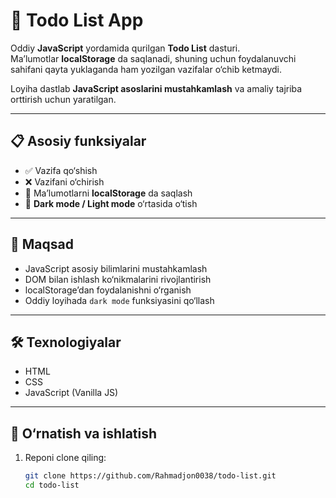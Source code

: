 # 📝 Todo List App

Oddiy **JavaScript** yordamida qurilgan **Todo List** dasturi.  
Ma’lumotlar **localStorage** da saqlanadi, shuning uchun foydalanuvchi sahifani qayta yuklaganda ham yozilgan vazifalar o‘chib ketmaydi.  

Loyiha dastlab **JavaScript asoslarini mustahkamlash** va amaliy tajriba orttirish uchun yaratilgan.  

---

## 📋 Asosiy funksiyalar

- ✅ Vazifa qo‘shish  
- ❌ Vazifani o‘chirish  
- 💾 Ma’lumotlarni **localStorage** da saqlash  
- 🌙 **Dark mode / Light mode** o‘rtasida o‘tish  

---

## 🎯 Maqsad

- JavaScript asosiy bilimlarini mustahkamlash  
- DOM bilan ishlash ko‘nikmalarini rivojlantirish  
- localStorage’dan foydalanishni o‘rganish  
- Oddiy loyihada `dark mode` funksiyasini qo‘llash  

---

## 🛠️ Texnologiyalar

- HTML  
- CSS  
- JavaScript (Vanilla JS)  

---

## 🚀 O‘rnatish va ishlatish

1. Reponi clone qiling:  
   ```bash
   git clone https://github.com/Rahmadjon0038/todo-list.git
   cd todo-list
